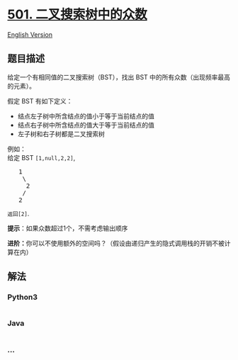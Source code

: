 # [501. 二叉搜索树中的众数](https://leetcode-cn.com/problems/find-mode-in-binary-search-tree)

[English Version](https://github.com/yanglr/leetcode-ac/blob/master/assets/0500-0599/0501.Find%20Mode%20in%20Binary%20Search%20Tree/README_EN.md)

## 题目描述

<!-- 这里写题目描述 -->

<p>给定一个有相同值的二叉搜索树（BST），找出 BST 中的所有众数（出现频率最高的元素）。</p>

<p>假定 BST 有如下定义：</p>

<ul>
	<li>结点左子树中所含结点的值小于等于当前结点的值</li>
	<li>结点右子树中所含结点的值大于等于当前结点的值</li>
	<li>左子树和右子树都是二叉搜索树</li>
</ul>

<p>例如：<br>
给定 BST <code>[1,null,2,2]</code>,</p>

<pre>   1
    \
     2
    /
   2
</pre>

<p><code>返回[2]</code>.</p>

<p><strong>提示</strong>：如果众数超过1个，不需考虑输出顺序</p>

<p><strong>进阶：</strong>你可以不使用额外的空间吗？（假设由递归产生的隐式调用栈的开销不被计算在内）</p>


## 解法

<!-- 这里可写通用的实现逻辑 -->

<!-- tabs:start -->

### **Python3**

<!-- 这里可写当前语言的特殊实现逻辑 -->

```python

```

### **Java**

<!-- 这里可写当前语言的特殊实现逻辑 -->

```java

```

### **...**

```

```

<!-- tabs:end -->
